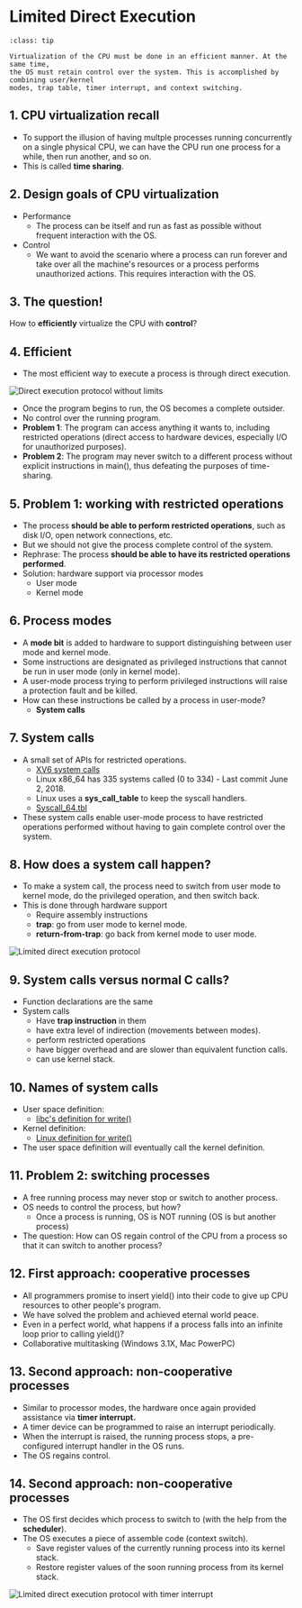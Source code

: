 
# Limited Direct Execution

```{admonition} Key concept
:class: tip

Virtualization of the CPU must be done in an efficient manner. At the same time, 
the OS must retain control over the system. This is accomplished by combining user/kernel
modes, trap table, timer interrupt, and context switching.

```



## 1. CPU virtualization recall
- To support the illusion of having multple processes running concurrently on 
a single physical CPU, we can have the CPU run one process for a while, then run
another, and so on.
- This is called **time sharing**. 


## 2. Design goals of CPU virtualization
- Performance
  - The process can be itself and run as fast as possible without frequent 
  interaction with the OS.
- Control
  - We want to avoid the scenario where a process can run forever and take over 
  all the machine's resources or a process performs unauthorized actions. This 
  requires interaction with the OS. 


## 3. The question!

How to **efficiently** virtualize the CPU with **control**?


## 4. Efficient

- The most efficient way to execute a process is through direct execution. 

![Direct execution protocol without limits](../fig/limited-direct-execution/limited_01.png)

- Once the program begins to run, the OS becomes a complete outsider.
- No control over the running program.
- **Problem 1**: The program can access anything it wants to, including restricted operations 
(direct access to hardware devices, especially I/O for unauthorized purposes).
- **Problem 2**: The program may never switch to a different process without explicit 
instructions in main(), thus defeating the purposes of time-sharing.

## 5. Problem 1: working with restricted operations
- The process **should be able to perform restricted operations**, such as disk I/O, 
open network connections, etc.
- But we should not give the process complete control of the system.
- Rephrase: The process **should be able to have its restricted operations performed**.
- Solution: hardware support via processor modes
  - User mode
  - Kernel mode

## 6. Process modes
- A **mode bit** is added to hardware to support distinguishing between user mode 
and kernel mode. 
- Some instructions are designated as privileged instructions that cannot be run 
in user mode (only in kernel mode). 
- A user-mode process trying to perform privileged instructions will raise a protection 
fault and be killed. 
- How can these instructions be called by a process in user-mode? 
  - **System calls**


## 7. System calls

- A small set of APIs for restricted operations.
  - [XV6 system calls](https://github.com/mit-pdos/xv6-public/blob/master/syscall.h)
  - Linux x86_64 has 335 systems called (0 to 334) - Last commit June 2, 2018.
  - Linux uses a **sys_call_table** to keep the syscall handlers.
  - [Syscall_64.tbl](https://github.com/torvalds/linux/blob/6f0d349d922ba44e4348a17a78ea51b7135965b1/arch/x86/entry/syscalls/syscall_64.tbl)
- These system calls enable user-mode process to have restricted operations performed 
without having to gain complete control over the system.


## 8. How does a system call happen?

- To make a system call, the process need to switch from user mode to kernel mode, do 
the privileged operation, and then switch back.
- This is done through hardware support
  - Require assembly instructions
  - **trap**: go from user mode to kernel mode.
  - **return-from-trap**: go back from kernel mode to user mode.

![Limited direct execution protocol](../fig/limited-direct-execution/limited_02.png)


## 9. System calls versus normal C calls?

- Function declarations are the same
- System calls
  - Have **trap instruction** in them
  - have extra level of indirection (movements between modes).
  - perform restricted operations
  - have bigger overhead and are slower than equivalent function calls.
  - can use kernel stack.


## 10. Names of system calls

- User space definition:
  - [libc's definition for write()](https://sourceware.org/git/?p=glibc.git;a=blob_plain;f=io/write.c;hb=HEAD)
- Kernel definition:
  - [Linux definition for write()](https://github.com/torvalds/linux/blob/74673fc50babc9be22b32c4ce697fceb51c7671a/include/linux/syscalls.h)
- The user space definition will eventually call the kernel definition.


## 11. Problem 2: switching processes

- A free running process may never stop or switch to another process.
- OS needs to control the process, but how?
  - Once a process is running, OS is NOT running (OS is but another process)
- The question: How can OS regain control of the CPU from a process so that it can switch to another process?


## 12. First approach: cooperative processes

- All programmers promise to insert yield() into their code to give up CPU resources to 
other people's program.
- We have solved the problem and achieved eternal world peace.
- Even in a perfect world, what happens if a process falls into an infinite loop prior 
to calling yield()?
- Collaborative multitasking (Windows 3.1X, Mac PowerPC)


## 13. Second approach: non-cooperative processes

- Similar to processor modes, the hardware once again provided assistance via 
**timer interrupt.**
- A timer device can be programmed to raise an interrupt periodically.
- When the interrupt is raised, the running process stops, a pre-configured 
interrupt handler in the OS runs.
- The OS regains control.


## 14. Second approach: non-cooperative processes

- The OS first decides which process to switch to (with the help from the **scheduler**).
- The OS executes a piece of assemble code (context switch).
  - Save register values of the currently running process into its kernel stack.
  - Restore register values of the soon running process from its kernel stack.

![Limited direct execution protocol with timer interrupt](../fig/limited-direct-execution/limited_03.png)


